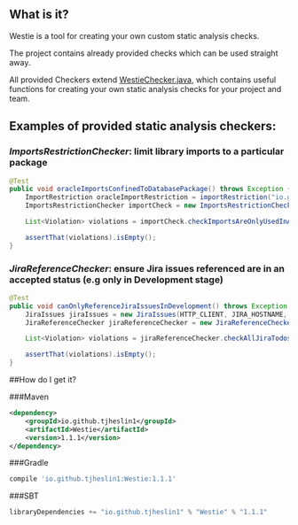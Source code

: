 ## What is it?

Westie is a tool for creating your own custom static analysis checks.

The project contains already provided checks which can be used straight away.

All provided Checkers extend [WestieChecker.java](src/main/java/io/github/tjheslin1/westie/WestieChecker.java), which 
contains useful functions for creating your own static analysis checks for your project and team.

## Examples of provided static analysis checkers:

### _ImportsRestrictionChecker_: limit library imports to a particular package
```java
@Test
public void oracleImportsConfinedToDatabasePackage() throws Exception {
    ImportRestriction oracleImportRestriction = importRestriction("io.github.tjheslin1.database", "import oracle.jdbc.*");
    ImportsRestrictionChecker importCheck = new ImportsRestrictionChecker(singletonList(oracleImportRestriction), FILES_TO_IGNORE);

    List<Violation> violations = importCheck.checkImportsAreOnlyUsedInAcceptedPackages(BASE_PACKAGE);

    assertThat(violations).isEmpty();
}
```

### _JiraReferenceChecker_: ensure Jira issues referenced are in an accepted status (e.g only in Development stage)
```java
@Test
public void canOnlyReferenceJiraIssuesInDevelopment() throws Exception {
    JiraIssues jiraIssues = new JiraIssues(HTTP_CLIENT, JIRA_HOSTNAME, JIRA_USERNAME, JIRA_PASSWORD, singletonList("Development"));
    JiraReferenceChecker jiraReferenceChecker = new JiraReferenceChecker(jiraIssues, "JIRA-[0-9]{3}", emptyList());

    List<Violation> violations = jiraReferenceChecker.checkAllJiraTodosAreInAllowedStatuses(BASE_PACKAGE);

    assertThat(violations).isEmpty();
}
```

##How do I get it?

###Maven
```xml
<dependency>
    <groupId>io.github.tjheslin1</groupId>
    <artifactId>Westie</artifactId>
    <version>1.1.1</version>
</dependency>
```
###Gradle
```groovy
compile 'io.github.tjheslin1:Westie:1.1.1'
```
###SBT
```scala
libraryDependencies += "io.github.tjheslin1" % "Westie" % "1.1.1"
```


